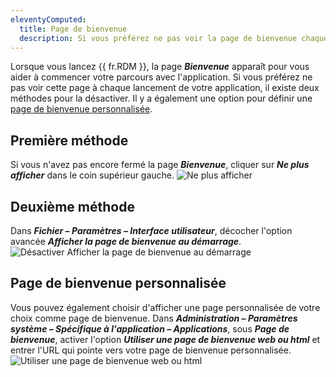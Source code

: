 ```yaml
---
eleventyComputed:
  title: Page de bienvenue
  description: Si vous préférez ne pas voir la page de bienvenue chaque fois que vous lancez votre application, il existe deux méthodes pour la désactiver.
---
```

Lorsque vous lancez {{ fr.RDM }}, la page ***Bienvenue*** apparaît pour vous aider à commencer votre parcours avec l'application. Si vous préférez ne pas voir cette page à chaque lancement de votre application, il existe deux méthodes pour la désactiver. Il y a également une option pour définir une [page de bienvenue personnalisée](#page-de-bienvenue-personnalisée).

## Première méthode
Si vous n'avez pas encore fermé la page ***Bienvenue***, cliquer sur ***Ne plus afficher*** dans le coin supérieur gauche.
![Ne plus afficher](https://cdnweb.devolutions.net/docs/docs_en_kb_KB2364.png)
## Deuxième méthode
Dans ***Fichier – Paramètres – Interface utilisateur***, décocher l'option avancée ***Afficher la page de bienvenue au démarrage***.
![Désactiver Afficher la page de bienvenue au démarrage](https://cdnweb.devolutions.net/docs/docs_en_kb_KB2366.png)
## Page de bienvenue personnalisée
Vous pouvez également choisir d'afficher une page personnalisée de votre choix comme page de bienvenue. Dans ***Administration – Paramètres système – Spécifique à l'application – Applications***, sous ***Page de bienvenue***, activer l'option ***Utiliser une page de bienvenue web ou html*** et entrer l'URL qui pointe vers votre page de bienvenue personnalisée.
![Utiliser une page de bienvenue web ou html](https://cdnweb.devolutions.net/docs/docs_en_kb_KB2365.png)
